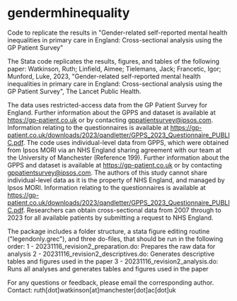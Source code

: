 # gendermhinequality
Code to replicate the results in "Gender-related self-reported mental health inequalities in primary care in England: Cross-sectional analysis using the GP Patient Survey"

The Stata code replicates the results, figures, and tables of the following paper:
Watkinson, Ruth; Linfield, Aimee; Tielemans, Jack; Francetic, Igor; Munford, Luke, 2023, "Gender-related self-reported mental health inequalities in primary care in England: Cross-sectional analysis using the GP Patient Survey", The Lancet Public Health.

The data uses restricted-access data from the GP Patient Survey for England. Further information about the GPPS and dataset is available at https://gp-patient.co.uk or by contacting gppatientsurvey@ipsos.com. Information relating to the questionnaires is available at https://gp-patient.co.uk/downloads/2023/qandletter/GPPS_2023_Questionnaire_PUBLIC.pdf. The code uses individual-level data from GPPS, which were obtained from Ipsos MORI via an NHS England sharing agreement with our team at the University of Manchester (Reference 199). Further information about the GPPS and dataset is available at https://gp-patient.co.uk or by contacting gppatientsurvey@ipsos.com. The authors of this study cannot share individual-level data as it is the property of NHS England, and managed by Ipsos MORI. Information relating to the questionnaires is available at https://gp-patient.co.uk/downloads/2023/qandletter/GPPS_2023_Questionnaire_PUBLIC.pdf. Researchers can obtain cross-sectional data from 2007 through to 2023 for all available patients by submitting a request to NHS England.

The package includes a folder structure, a stata figure editing routine ("legendonly.grec"), and three do-files, that should be run in the following order:
1 - 20231116_revision2_preparation.do: Prepares the raw data for analysis
2 - 20231116_revision2_descriptives.do: Generates descriptive tables and figures used in the paper
3 - 20231116_revision2_analysis.do: Runs all analyses and generates tables and figures used in the paper

For any questions or feedback, please email the corresponding author. Contact: ruth[dot]watkinson[at]manchester[dot]ac[dot]uk
